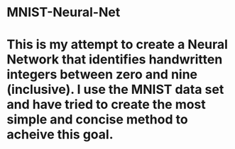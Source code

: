 # MNIST-Neural-Net
# This is my attempt to create a Neural Network that identifies handwritten integers between zero and nine (inclusive). I use the MNIST data set and have tried to create the most simple and concise method to acheive this goal.
